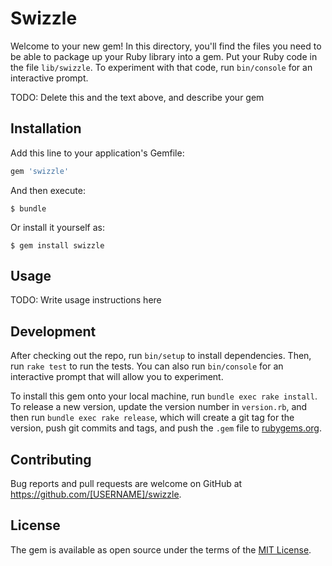 # Swizzle

Welcome to your new gem! In this directory, you'll find the files you need to be able to package up your Ruby library into a gem. Put your Ruby code in the file `lib/swizzle`. To experiment with that code, run `bin/console` for an interactive prompt.

TODO: Delete this and the text above, and describe your gem

## Installation

Add this line to your application's Gemfile:

```ruby
gem 'swizzle'
```

And then execute:

    $ bundle

Or install it yourself as:

    $ gem install swizzle

## Usage

TODO: Write usage instructions here

## Development

After checking out the repo, run `bin/setup` to install dependencies. Then, run `rake test` to run the tests. You can also run `bin/console` for an interactive prompt that will allow you to experiment.

To install this gem onto your local machine, run `bundle exec rake install`. To release a new version, update the version number in `version.rb`, and then run `bundle exec rake release`, which will create a git tag for the version, push git commits and tags, and push the `.gem` file to [rubygems.org](https://rubygems.org).

## Contributing

Bug reports and pull requests are welcome on GitHub at https://github.com/[USERNAME]/swizzle.


## License

The gem is available as open source under the terms of the [MIT License](http://opensource.org/licenses/MIT).

